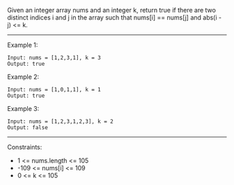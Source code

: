 Given an integer array nums and an integer k, return true if there are two distinct indices i and j in the array such that nums[i] == nums[j] and abs(i - j) <= k.

--- 

Example 1:
```
Input: nums = [1,2,3,1], k = 3
Output: true
```
Example 2:
```
Input: nums = [1,0,1,1], k = 1
Output: true
```
Example 3:
```
Input: nums = [1,2,3,1,2,3], k = 2
Output: false
 ```

---
Constraints:

- 1 <= nums.length <= 105
- -109 <= nums[i] <= 109
- 0 <= k <= 105